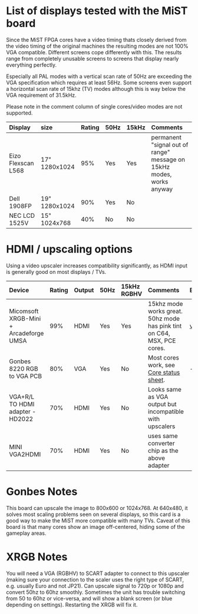# List of displays tested with the MiST board #

Since the MiST FPGA cores have a video timing thats closely derived from the
video timing of the original machines the resulting modes are not 100% VGA
compatible. Different screens cope differently with this. The results range
from completely unusable screens to screens that display nearly everything perfectly.

Especially all PAL modes with a vertical scan rate of 50Hz are exceeding the VGA specification which requires at least 56Hz. Some screens even support a horizontal scan rate of 15khz (TV) modes although this is way below the VGA requirement of 31.5kHz.

Please note in the comment column of single cores/video modes are not supported.

| **Display** | **size** | **Rating** | **50Hz** | **15kHz** | **Comments** |
|:------------|:---------|:-----------|:---------|:----------|:-------------|
| Eizo Flexscan L568 | 17" 1280x1024 | 95% | Yes | Yes | permanent "signal out of range" message on 15kHz modes, works anyway |
| Dell 1908FP | 19" 1280x1024 | 90% | Yes | No |  |
| NEC LCD 1525V | 15" 1024x768 | 40% | No | No |  |


# HDMI / upscaling options #

Using a video upscaler increases compatibility significantly, as HDMI input is generally good on most displays / TVs.

| **Device** | **Rating** | **Output** | **50Hz** | **15kHz RGBHV** | **Comments** | **Example** |
|:-----------|:-----------|:-----------|:---------|:----------------|:-------------|:------------|
| Micomsoft XRGB-Mini + Arcadeforge UMSA | 99% | HDMI | Yes | Yes | 15khz mode works great. 50hz mode has pink tint on C64, MSX, PCE cores. | [video](https://www.youtube.com/watch?v=1uN4RDPfnKc) |
| Gonbes 8220 RGB to VGA PCB  | 80% | VGA | Yes | No | Most cores work, see [Core status sheet](https://docs.google.com/spreadsheets/d/1P1LPndBDkcSSG9Cxco8NGMnihYyO-4FIvz1kcyZ7vi4/). | - |
| VGA+R/L TO HDMI adapter - HD2022 | 70% | HDMI | Yes | No | Looks same as VGA output but incompatible with upscalers |  |
| MINI VGA2HDMI | 70% | HDMI | Yes | No | uses same converter chip as the above adapter |  |


# Gonbes Notes #
This board can upscale the image to 800x600 or 1024x768. At 640x480, it solves most scaling problems seen on several displays, so this card is a good way to make the MiST more compatible with many TVs. Caveat of this board is that many cores show an image off-centered, hiding some of the gameplay areas.


# XRGB Notes #
You will need a VGA (RGBHV) to SCART adapter to connect to this upscaler (making sure your connection to the scaler uses the right type of SCART, e.g. usually Euro and not JP21). Can upscale signal to 720p or 1080p and convert 50hz to 60hz smoothly.
Sometimes the unit has trouble switching from 50 to 60hz or vice-versa, and will show a blank screen (or blue depending on settings). Restarting the XRGB will fix it.